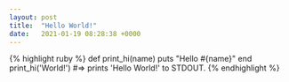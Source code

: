 ```yaml
---
layout: post
title:  "Hello World!"
date:   2021-01-19 08:28:38 +0000
---
```


{% highlight ruby %}
def print_hi(name)
  puts "Hello #{name}"
end
print_hi('World!')
#=> prints 'Hello World!' to STDOUT.
{% endhighlight %}
